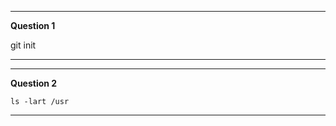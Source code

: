 --------------
**Question 1**

git init

---------------


---------------
**Question 2**

`ls -lart /usr`

---------------

